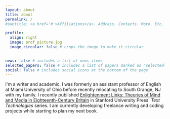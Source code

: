 ```yaml
---
layout: about
title: about
permalink: /
#subtitle: <a href='#'>Affiliations</a>. Address. Contacts. Moto. Etc.

profile:
  align: right
  image: prof_picture.jpg
  image_circular: false # crops the image to make it circular
  

news: false # includes a list of news items
selected_papers: false # includes a list of papers marked as "selected={true}"
social: false # includes social icons at the bottom of the page
---
```


I'm a writer and academic. I was formerly an assistant professor of English at Miami University of Ohio before recently relocating to South Orange, NJ with my family. I recently published [Enlightenment Links: Theories of Mind and Media in Eighteenth-Century Britain](https://www.sup.org/books/title/?id=34939) in Stanford University Press' _Text Technologies_ series. I am currently developing freelance writing and coding projects while starting to plan my next book.
